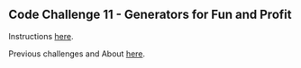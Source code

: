 ## Code Challenge 11 - Generators for Fun and Profit 

Instructions [here](https://pybit.es/articles/codechallenge11/).

Previous challenges and About [here](http://pybit.es/pages/challenges.html).
